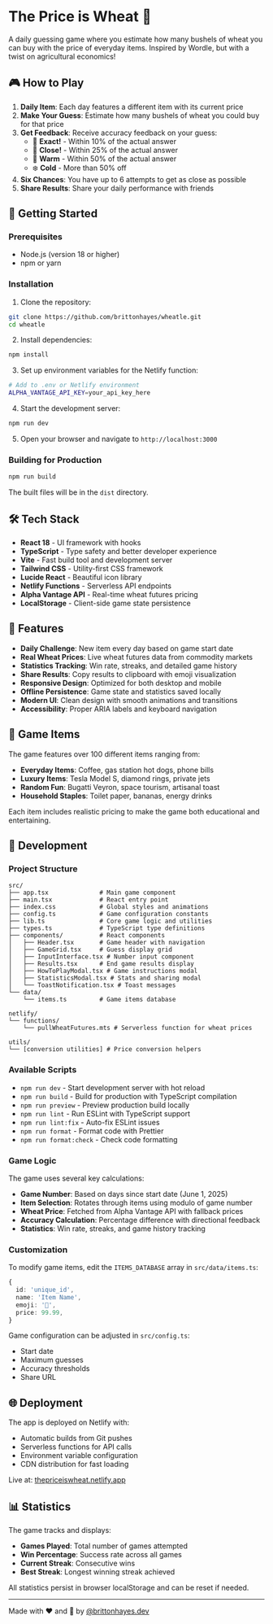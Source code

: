 # The Price is Wheat 🌾

A daily guessing game where you estimate how many bushels of wheat you can buy with the price of everyday items. Inspired by Wordle, but with a twist on agricultural economics!

## 🎮 How to Play

1. **Daily Item**: Each day features a different item with its current price
2. **Make Your Guess**: Estimate how many bushels of wheat you could buy for that price
3. **Get Feedback**: Receive accuracy feedback on your guess:
   - 🎯 **Exact!** - Within 10% of the actual answer
   - 🌾 **Close!** - Within 25% of the actual answer  
   - 🌱 **Warm** - Within 50% of the actual answer
   - ❄️ **Cold** - More than 50% off
4. **Six Chances**: You have up to 6 attempts to get as close as possible
5. **Share Results**: Share your daily performance with friends

## 🚀 Getting Started

### Prerequisites

- Node.js (version 18 or higher)
- npm or yarn

### Installation

1. Clone the repository:

```bash
git clone https://github.com/brittonhayes/wheatle.git
cd wheatle
```

2. Install dependencies:

```bash
npm install
```

3. Set up environment variables for the Netlify function:

```bash
# Add to .env or Netlify environment
ALPHA_VANTAGE_API_KEY=your_api_key_here
```

4. Start the development server:

```bash
npm run dev
```

5. Open your browser and navigate to `http://localhost:3000`

### Building for Production

```bash
npm run build
```

The built files will be in the `dist` directory.

## 🛠️ Tech Stack

- **React 18** - UI framework with hooks
- **TypeScript** - Type safety and better developer experience
- **Vite** - Fast build tool and development server
- **Tailwind CSS** - Utility-first CSS framework
- **Lucide React** - Beautiful icon library
- **Netlify Functions** - Serverless API endpoints
- **Alpha Vantage API** - Real-time wheat futures pricing
- **LocalStorage** - Client-side game state persistence

## 📱 Features

- **Daily Challenge**: New item every day based on game start date
- **Real Wheat Prices**: Live wheat futures data from commodity markets
- **Statistics Tracking**: Win rate, streaks, and detailed game history
- **Share Results**: Copy results to clipboard with emoji visualization
- **Responsive Design**: Optimized for both desktop and mobile
- **Offline Persistence**: Game state and statistics saved locally
- **Modern UI**: Clean design with smooth animations and transitions
- **Accessibility**: Proper ARIA labels and keyboard navigation

## 🌾 Game Items

The game features over 100 different items ranging from:
- **Everyday Items**: Coffee, gas station hot dogs, phone bills
- **Luxury Items**: Tesla Model S, diamond rings, private jets  
- **Random Fun**: Bugatti Veyron, space tourism, artisanal toast
- **Household Staples**: Toilet paper, bananas, energy drinks

Each item includes realistic pricing to make the game both educational and entertaining.

## 🔧 Development

### Project Structure

```
src/
├── app.tsx              # Main game component
├── main.tsx             # React entry point
├── index.css            # Global styles and animations
├── config.ts            # Game configuration constants
├── lib.ts               # Core game logic and utilities
├── types.ts             # TypeScript type definitions
├── components/          # React components
│   ├── Header.tsx       # Game header with navigation
│   ├── GameGrid.tsx     # Guess display grid
│   ├── InputInterface.tsx # Number input component
│   ├── Results.tsx      # End game results display
│   ├── HowToPlayModal.tsx # Game instructions modal
│   ├── StatisticsModal.tsx # Stats and sharing modal
│   └── ToastNotification.tsx # Toast messages
└── data/
    └── items.ts         # Game items database

netlify/
└── functions/
    └── pullWheatFutures.mts # Serverless function for wheat prices

utils/
└── [conversion utilities] # Price conversion helpers
```

### Available Scripts

- `npm run dev` - Start development server with hot reload
- `npm run build` - Build for production with TypeScript compilation
- `npm run preview` - Preview production build locally
- `npm run lint` - Run ESLint with TypeScript support
- `npm run lint:fix` - Auto-fix ESLint issues
- `npm run format` - Format code with Prettier
- `npm run format:check` - Check code formatting

### Game Logic

The game uses several key calculations:
- **Game Number**: Based on days since start date (June 1, 2025)
- **Item Selection**: Rotates through items using modulo of game number
- **Wheat Price**: Fetched from Alpha Vantage API with fallback prices
- **Accuracy Calculation**: Percentage difference with directional feedback
- **Statistics**: Win rate, streaks, and game history tracking

### Customization

To modify game items, edit the `ITEMS_DATABASE` array in `src/data/items.ts`:

```typescript
{
  id: 'unique_id',
  name: 'Item Name',
  emoji: '📱',
  price: 99.99,
}
```

Game configuration can be adjusted in `src/config.ts`:
- Start date
- Maximum guesses
- Accuracy thresholds
- Share URL

## 🌐 Deployment

The app is deployed on Netlify with:
- Automatic builds from Git pushes
- Serverless functions for API calls
- Environment variable configuration
- CDN distribution for fast loading

Live at: [thepriceiswheat.netlify.app](https://thepriceiswheat.netlify.app)

## 📊 Statistics

The game tracks and displays:
- **Games Played**: Total number of games attempted
- **Win Percentage**: Success rate across all games
- **Current Streak**: Consecutive wins
- **Best Streak**: Longest winning streak achieved

All statistics persist in browser localStorage and can be reset if needed.

---

Made with ❤️ and 🌾 by [@brittonhayes.dev](https://bsky.app/profile/brittonhayes.dev)
